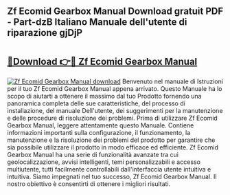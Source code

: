 ## Zf Ecomid Gearbox Manual Download gratuit PDF - Part-dzB Italiano Manuale dell'utente di riparazione gjDjP

# <h2><a href="http://dffqxl2.blite.top/?on=Zf+Ecomid+Gearbox+Manual">🔗Download 👉🔴 Zf Ecomid Gearbox Manual</a></h2>

[![Zf Ecomid Gearbox Manual download](https://i.imgur.com/lujVjoI.png)](http://dffqxl2.blite.top/?on=Zf+Ecomid+Gearbox+Manual)
Benvenuto nel manuale di Istruzioni per il tuo Zf Ecomid Gearbox Manual appena arrivato. Questo Manuale ha lo scopo di aiutarti a ottenere il massimo dal tuo Prodotto fornendo una panoramica completa delle sue caratteristiche, del processo di installazione, del manuale Dell'utente, dei suggerimenti per la manutenzione e delle procedure di risoluzione dei problemi. Prima di utilizzare Zf Ecomid Gearbox Manual, leggere attentamente questo Manuale. Contiene informazioni importanti sulla configurazione, il funzionamento, la manutenzione e la risoluzione dei problemi del prodotto per garantire che sia possibile utilizzare il prodotto in modo efficace ed efficiente. Zf Ecomid Gearbox Manual ha una serie di funzionalità avanzate tra cui geolocalizzazione, avvisi intelligenti, temi personalizzabili e accesso multiutente, tutti facilmente controllabili dall'interfaccia utente intuitiva e intuitiva. Siamo impegnati nel tuo successo, Zf Ecomid Gearbox Manual. Il nostro obiettivo è consentirti di ottenere i migliori risultati.
